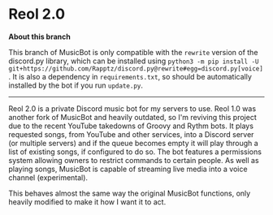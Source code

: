 # Reol 2.0

**About this branch**

This branch of MusicBot is only compatible with the `rewrite` version of the discord.py library, which can be installed using `python3 -m pip install -U git+https://github.com/Rapptz/discord.py@rewrite#egg=discord.py[voice]`. It is also a dependency in `requirements.txt`, so should be automatically installed by the bot if you run `update.py`.

---

Reol 2.0 is a private Discord music bot for my servers to use. Reol 1.0 was another fork of MusicBot and heavily outdated, so I'm reviving this project due to the recent YouTube takedowns of Groovy and Rythm bots. It plays requested songs, from YouTube and other services, into a Discord server (or multiple servers) and if the queue becomes empty it will play through a list of existing songs, if configured to do so. The bot features a permissions system allowing owners to restrict commands to certain people. As well as playing songs, MusicBot is capable of streaming live media into a voice channel (experimental).

This behaves almost the same way the original MusicBot functions, only heavily modified to make it how I want it to act.
